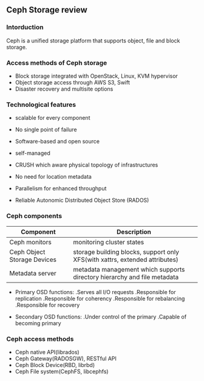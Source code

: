 ## Ceph Storage review

### Intorduction

Ceph is a unified storage platform that supports object, file and block storage.


### Access methods of Ceph storage

* Block storage integrated with OpenStack, Linux, KVM hypervisor
* Object storage access through AWS S3, Swift
* Disaster recovery and multisite options

### Technological features

* scalable for every component
* No single point of failure
* Software-based and open source
* self-managed

* CRUSH which aware physical topology of infrastructures
* No need for location metadata
* Parallelism for enhanced throughput
* Reliable Autonomic Distributed Object Store (RADOS)

### Ceph components

Component | Description
-|-
Ceph monitors | monitoring cluster states
Ceph Object Storage Devices | storage building blocks, support only XFS(with xattrs, extended attributes)                             
Metadata server | metadata management which supports directory hierarchy and file metadata

* Primary OSD functions:
.Serves all I/O requests
.Responsible for replication
.Responsible for coherency
.Responsible for rebalancing
.Responsible for recovery

* Secondary OSD functions:
.Under control of the primary
.Capable of becoming primary

### Ceph access methods

* Ceph native API(librados)
* Ceph Gateway(RADOSGW), RESTful API
* Ceph Block Device(RBD, librbd)
* Ceph File system(CephFS, libcephfs)





